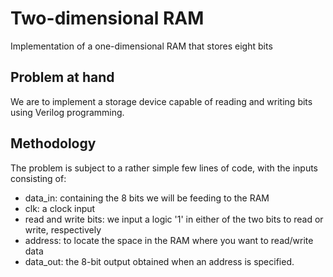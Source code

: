 # Two-dimensional RAM
Implementation of a one-dimensional RAM that stores eight bits

## Problem at hand
We are to implement a storage device capable of reading and writing bits using Verilog programming.

## Methodology
The problem is subject to a rather simple few lines of code, with the inputs consisting of:
- data_in: containing the 8 bits we will be feeding to the RAM
- clk: a clock input
- read and write bits: we input a logic '1' in either of the two bits to read or write, respectively
- address: to locate the space in the RAM where you want to read/write data
- data_out: the 8-bit output obtained when an address is specified.
  
